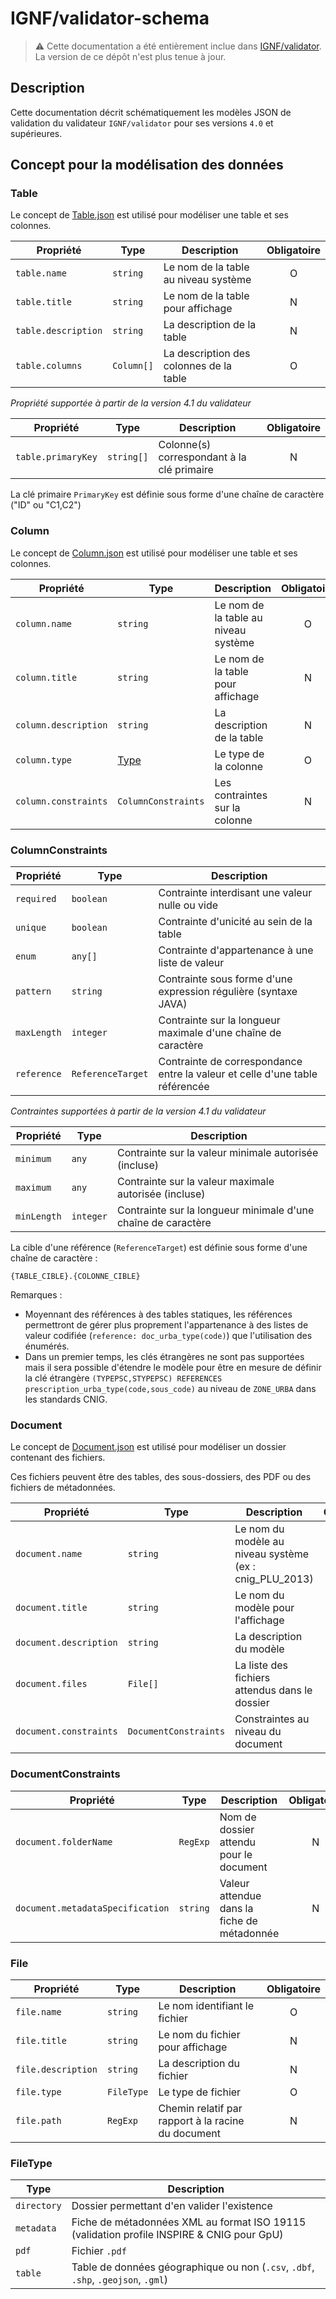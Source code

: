 # IGNF/validator-schema

> :warning: Cette documentation a été entièrement inclue dans [IGNF/validator](https://github.com/IGNF/validator). La version de ce dépôt n'est plus tenue à jour.

## Description

Cette documentation décrit schématiquement les modèles JSON de validation du validateur `IGNF/validator` pour ses versions `4.0` et supérieures.

## Concept pour la modélisation des données

### Table

Le concept de [Table.json](Table.json) est utilisé pour modéliser une table et ses colonnes.

| Propriété           | Type              | Description                                  | Obligatoire |
| ------------------- | ----------------- | -------------------------------------------- | :---------: |
| `table.name`        | `string`          | Le nom de la table au niveau système         |      O      |
| `table.title`       | `string`          | Le nom de la table pour affichage            |      N      |
| `table.description` | `string`          | La description de la table                   |      N      |
| `table.columns`     | `Column[]`        | La description des colonnes de la table      |      O      |

_Propriété supportée à partir de la version 4.1 du validateur_

| Propriété           | Type              | Description                                  | Obligatoire |
| ------------------- | ----------------- | -------------------------------------------- | :---------: |
| `table.primaryKey`  | `string[]`        | Colonne(s) correspondant à la clé primaire   |      N      |

La clé primaire `PrimaryKey` est définie sous forme d'une chaîne de caractère ("ID" ou "C1,C2")


### Column

Le concept de [Column.json](Column.json) est utilisé pour modéliser une table et ses colonnes.

| Propriété            | Type                   | Description                          | Obligatoire |
| -------------------- | ---------------------- | ------------------------------------ | :---------: |
| `column.name`        | `string`               | Le nom de la table au niveau système |      O      |
| `column.title`       | `string`               | Le nom de la table pour affichage    |      N      |
| `column.description` | `string`               | La description de la table           |      N      |
| `column.type`        | [Type](types/index.md)          | Le type de la colonne                |      O      |
| `column.constraints` | `ColumnConstraints`    | Les contraintes sur la colonne       |      N      |

### ColumnConstraints

| Propriété   | Type              | Description                                                                  |
| ----------- | ----------------- | ---------------------------------------------------------------------------- |
| `required`  | `boolean`         | Contrainte interdisant une valeur nulle ou vide                              |
| `unique`    | `boolean`         | Contrainte d'unicité au sein de la table                                     |
| `enum`      | `any[]`           | Contrainte d'appartenance à une liste de valeur                              |
| `pattern`   | `string`          | Contrainte sous forme d'une expression régulière (syntaxe JAVA)              |
| `maxLength` | `integer`         | Contrainte sur la longueur maximale d'une chaîne de caractère                |
| `reference` | `ReferenceTarget` | Contrainte de correspondance entre la valeur et celle d'une table référencée |

 _Contraintes supportées à partir de la version 4.1 du validateur_

| Propriété            | Type                   | Description                          |
| -------------------- | ---------------------- | ------------------------------------ |
| `minimum`   | `any`             | Contrainte sur la valeur minimale autorisée (incluse)                        |
| `maximum`   | `any`             | Contrainte sur la valeur maximale autorisée (incluse)                        |
| `minLength` | `integer`         | Contrainte sur la longueur minimale d'une chaîne de caractère                |


La cible d'une référence (`ReferenceTarget`) est définie sous forme d'une chaîne de caractère :

`{TABLE_CIBLE}.{COLONNE_CIBLE}`

Remarques :

* Moyennant des références à des tables statiques, les références permettront de gérer plus proprement l'appartenance à des listes de valeur codifiée (`reference: doc_urba_type(code)`) que l'utilisation des énumérés.
* Dans un premier temps, les clés étrangères ne sont pas supportées mais il sera possible d'étendre le modèle pour être en mesure de définir la clé étrangère `(TYPEPSC,STYPEPSC) REFERENCES prescription_urba_type(code,sous_code)` au niveau de `ZONE_URBA` dans les standards CNIG.


### Document

Le concept de [Document.json](Document.json) est utilisé pour modéliser un dossier contenant des fichiers.

Ces fichiers peuvent être des tables, des sous-dossiers, des PDF ou des fichiers de métadonnées.

| Propriété                | Type                  | Description                                              | Obligatoire |
| ------------------------ | --------------------- | -------------------------------------------------------- | :---------: |
| `document.name`          | `string`              | Le nom du modèle au niveau système (ex : cnig_PLU_2013)  |      O      |
| `document.title`         | `string`              | Le nom du modèle pour l'affichage                        |      N      |
| `document.description`   | `string`              | La description du modèle                                 |      N      |
| `document.files`         | `File[]`              | La liste des fichiers attendus dans le dossier           |      O      |
| `document.constraints`   | `DocumentConstraints` | Constraintes au niveau du document                       |      N      |

### DocumentConstraints

| Propriété                        | Type     | Description                                              | Obligatoire |
| -------------------------------- | -------- | ---------------------------------------------------------| :---------: |
| `document.folderName`            | `RegExp` | Nom de dossier attendu pour le document                  |      N      |
| `document.metadataSpecification` | `string` | Valeur attendue dans la fiche de métadonnée              |      N      |

### File

| Propriété          | Type       | Description                                        | Obligatoire |
| ------------------ | ---------- | -------------------------------------------------- | :---------: |
| `file.name`        | `string`   | Le nom identifiant le fichier                      |      O      |
| `file.title`       | `string`   | Le nom du fichier pour affichage                   |      N      |
| `file.description` | `string`   | La description du fichier                          |      N      |
| `file.type`        | `FileType` | Le type de fichier                                 |      O      |
| `file.path`        | `RegExp`   | Chemin relatif par rapport à la racine du document |      N      |

### FileType

| Type        | Description                                                                               |
| ----------- | ----------------------------------------------------------------------------------------- |
| `directory` | Dossier permettant d'en valider l'existence                                               |
| `metadata`  | Fiche de métadonnées XML au format ISO 19115 (validation profile INSPIRE & CNIG pour GpU) |
| `pdf`       | Fichier `.pdf`                                                                            |
| `table`     | Table de données géographique ou non (`.csv`, `.dbf`, `.shp`, `.geojson`, `.gml`)         |
